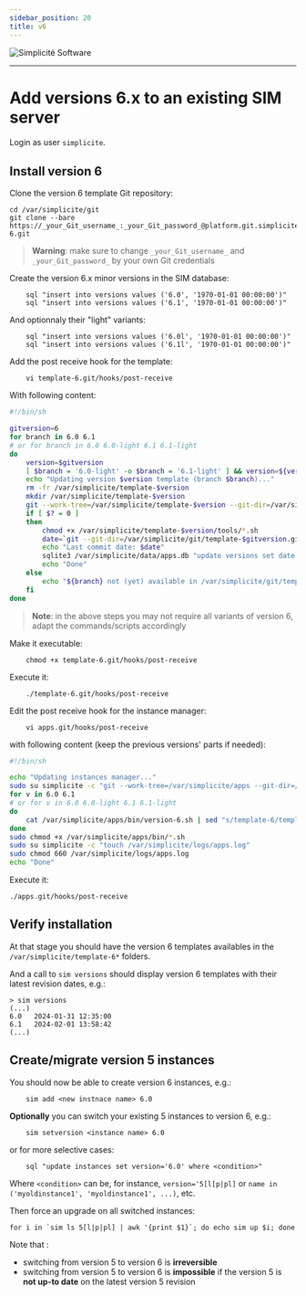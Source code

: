 ```yaml
---
sidebar_position: 20
title: v6
---
```


![Simplicité Software](https://platform.simplicite.io/logos/logo250.png)
* * *

Add versions 6.x to an existing SIM server
==========================================

Login as user `simplicite`.

Install version 6
-----------------

Clone the version 6 template Git repository:

	cd /var/simplicite/git
	git clone --bare https://_your_Git_username_:_your_Git_password_@platform.git.simplicite.io/template-6.git

> **Warning**: make sure to change `_your_Git_username_` and `_your_Git_password_` by your own Git credentials

Create the version 6.x minor versions in the SIM database:
```
	sql "insert into versions values ('6.0', '1970-01-01 00:00:00')"
	sql "insert into versions values ('6.1', '1970-01-01 00:00:00')"
```
And optionnaly their "light" variants:
```
	sql "insert into versions values ('6.0l', '1970-01-01 00:00:00')"
	sql "insert into versions values ('6.1l', '1970-01-01 00:00:00')"
```
Add the post receive hook for the template:
```
	vi template-6.git/hooks/post-receive
```
With following content:

```bash
#!/bin/sh

gitversion=6
for branch in 6.0 6.1
# or for branch in 6.0 6.0-light 6.1 6.1-light
do
	version=$gitversion
	[ $branch = '6.0-light' -o $branch = '6.1-light' ] && version=${version}l
	echo "Updating version $version template (branch $branch)..."
	rm -fr /var/simplicite/template-$version
	mkdir /var/simplicite/template-$version
	git --work-tree=/var/simplicite/template-$version --git-dir=/var/simplicite/git/template-$gitversion.git checkout -f $branch
	if [ $? = 0 ]
	then
		chmod +x /var/simplicite/template-$version/tools/*.sh
		date=`git --git-dir=/var/simplicite/git/template-$gitversion.git log -1 --date=iso | awk '/^Date:/ { print $2" "$3 }'`
		echo "Last commit date: $date"
		sqlite3 /var/simplicite/data/apps.db "update versions set date = '$date' where version = '$version'"
		echo "Done"
	else
		echo "${branch} not (yet) available in /var/simplicite/git/template-$gitversion.git"
	fi
done
```

> **Note**: in the above steps you may not require all variants of version 6, adapt the commands/scripts accordingly

Make it executable:
```
	chmod +x template-6.git/hooks/post-receive
```
Execute it:
```
	./template-6.git/hooks/post-receive
```
Edit the post receive hook for the instance manager:
```
	vi apps.git/hooks/post-receive
```
with following content (keep the previous versions' parts if needed):

```bash
#!/bin/sh

echo "Updating instances manager..."
sudo su simplicite -c "git --work-tree=/var/simplicite/apps --git-dir=/var/simplicite/git/apps.git checkout -f master"
for v in 6.0 6.1
# or for v in 6.0 6.0-light 6.1 6.1-light
do
	cat /var/simplicite/apps/bin/version-6.sh | sed "s/template-6/template-$v/g" > /var/simplicite/apps/bin/version-$v.sh
done
sudo chmod +x /var/simplicite/apps/bin/*.sh
sudo su simplicite -c "touch /var/simplicite/logs/apps.log"
sudo chmod 660 /var/simplicite/logs/apps.log
echo "Done"
```

Execute it:

	./apps.git/hooks/post-receive

Verify installation
------------------

At that stage you should have the version 6 templates availables in the `/var/simplicite/template-6*` folders.

And a call to `sim versions` should display version 6 templates with their latest revision dates, e.g.:

```text
> sim versions
(...)
6.0   2024-01-31 12:35:00
6.1   2024-02-01 13:58:42
(...)
```

Create/migrate version 5 instances
----------------------------------

You should now be able to create version 6 instances, e.g.:
```
	sim add <new instnace name> 6.0
```
**Optionally** you can switch your existing 5 instances to version 6, e.g.:
```
	sim setversion <instance name> 6.0
```
or for more selective cases:
```
	sql "update instances set version='6.0' where <condition>"
```
Where `<condition>` can be, for instance, `version='5[l[p|pl]` or `name in ('myoldinstance1', 'myoldinstance1', ...)`, etc.

Then force an upgrade on all switched instances:

	for i in `sim ls 5[l|p|pl] | awk '{print $1}`; do echo sim up $i; done

Note that :

- switching from version 5 to version 6 is **irreversible**
- switching from version 5 to version 6 is **impossible** if the version 5 is **not up-to date** on the latest version 5 revision


